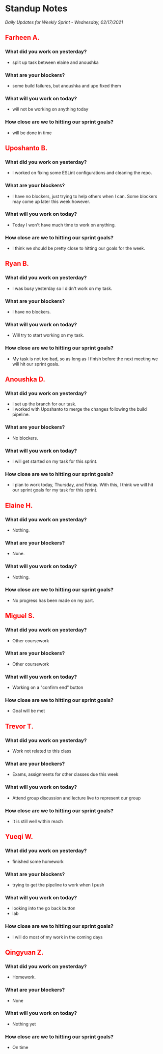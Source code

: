 # Standup Notes

_Daily Updates for Weekly Sprint - Wednesday, 02/17/2021_

## <span style="color: red;">Farheen A.</span>

### What did you work on yesterday?

- split up task between elaine and anoushka

### What are your blockers?

- some build failures, but anoushka and upo fixed them

### What will you work on today?

- will not be working on anything today

### How close are we to hitting our sprint goals?

- will be done in time

## <span style="color: red;">Uposhanto B.</span>

### What did you work on yesterday?

- I worked on fixing some ESLint configurations and cleaning the repo.

### What are your blockers?

- I have no blockers, just trying to help others when I can. Some blockers may come up later this week however.

### What will you work on today?

- Today I won't have much time to work on anything.

### How close are we to hitting our sprint goals?

- I think we should be pretty close to hitting our goals for the week.

## <span style="color: red;">Ryan B.</span>

### What did you work on yesterday?

- I was busy yesterday so I didn't work on my task.

### What are your blockers?

- I have no blockers.

### What will you work on today?

- Will try to start working on my task.

### How close are we to hitting our sprint goals?

- My task is not too bad, so as long as I finish before the next meeting we will hit our sprint goals.

## <span style="color: red;">Anoushka D.</span>

### What did you work on yesterday?

- I set up the branch for our task.
- I worked with Uposhanto to merge the changes following the build pipeline.

### What are your blockers?

- No blockers.

### What will you work on today?

- I will get started on my task for this sprint.

### How close are we to hitting our sprint goals?

- I plan to work today, Thursday, and Friday. With this, I think we will hit our sprint goals for my task for this sprint.

## <span style="color: red;">Elaine H.</span>

### What did you work on yesterday?

- Nothing.

### What are your blockers?

- None.

### What will you work on today?

- Nothing.

### How close are we to hitting our sprint goals?

- No progress has been made on my part.

## <span style="color: red;">Miguel S.</span>

### What did you work on yesterday?

- Other coursework

### What are your blockers?

- Other coursework

### What will you work on today?

- Working on a "confirm end" button

### How close are we to hitting our sprint goals?

- Goal will be met

## <span style="color: red;">Trevor T.</span>

### What did you work on yesterday?

- Work not related to this class

### What are your blockers?

- Exams, assignments for other classes due this week

### What will you work on today?

- Attend group discussion and lecture live to represent our group

### How close are we to hitting our sprint goals?

- It is still well within reach

## <span style="color: red;">Yueqi W.</span>

### What did you work on yesterday?

- finished some homework

### What are your blockers?

- trying to get the pipeline to work when I push

### What will you work on today?

- looking into the go back button
- lab

### How close are we to hitting our sprint goals?

- I will do most of my work in the coming days

## <span style="color: red;">Qingyuan Z.</span>

### What did you work on yesterday?

- Homework.

### What are your blockers?

- None

### What will you work on today?

- Nothing yet

### How close are we to hitting our sprint goals?

- On time
